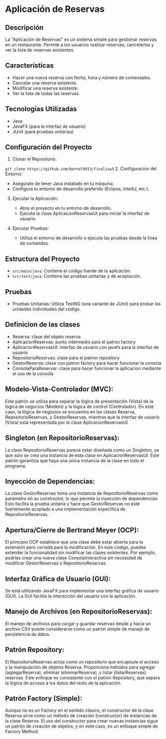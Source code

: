 # **Aplicación de Reservas**

## Descripción

La "Aplicación de Reservas" es un sistema simple para gestionar reservas en un restaurante. Permite a los usuarios realizar reservas, cancelarlas y ver la lista de reservas existentes.


## Características
* Hacer una nueva reserva con fecha, hora y número de comensales.
* Cancelar una reserva existente.
* Modificar una reserva existente.
* Ver la lista de todas las reservas.


## Tecnologías Utilizadas
* Java
* JavaFX (para la interfaz de usuario)
* JUnit (para pruebas unitarias)


## Configuración del Proyecto

1. Clonar el Repositorio:

`git clone https://github.com/bernal9913/finalisw3`
2. Configuración del Entorno:

   * Asegúrate de tener Java instalado en tu máquina.
   * Configura tu entorno de desarrollo preferido (Eclipse, IntelliJ, etc.).

3. Ejecutar la Aplicación:

   * Abre el proyecto en tu entorno de desarrollo.
   * Ejecuta la clase AplicacionReservasUI para iniciar la interfaz de usuario.

4. Ejecutar Pruebas:

   * Utiliza el entorno de desarrollo o ejecuta las pruebas desde la línea de comandos.
## Estructura del Proyecto
   * `src/main/java`: Contiene el código fuente de la aplicación.
   * `src/test/java`: Contiene las pruebas unitarias y de aceptación.

## Pruebas
   * Pruebas Unitarias: Utiliza TestNG (una variante de JUnit) para probar las unidades individuales del código.

## Definicion de las clases
   * Reserva:  clase del objeto reserva
   * AplicacionReservas: punto intermedio para el patron factory
   * AplicacionReservasUI: interfaz de usuario con javafx para la interfaz de usuario 
   * RepositorioReservas: clase para el patron repository
   * GestorReserva: clase con patron factory para hacer funcionar la consola 
   * ConsolaParaReservar: clase para hacer funcionar la aplicacion mediante el uso de la consola

## Modelo-Vista-Controlador (MVC):
   Este patrón se utiliza para separar la lógica de presentación (Vista) de la lógica de negocios (Modelo) y la lógica de control (Controlador). En este caso, la lógica de negocios se encuentra en las clases Reserva, RepositorioReservas, y GestorReservas, mientras que la interfaz de usuario (Vista) está representada por la clase AplicacionReservasUI.

## Singleton (en RepositorioReservas):
   La clase RepositorioReservas parece estar diseñada como un Singleton, ya que solo se crea una instancia de esta clase en AplicacionReservasUI. Este patrón garantiza que haya una única instancia de la clase en todo el programa.

## Inyección de Dependencias:
   La clase GestorReservas toma una instancia de RepositorioReservas como parámetro en su constructor, lo que permite la inyección de dependencias. Esto facilita la prueba unitaria y hace que GestorReservas no esté fuertemente acoplado a una implementación específica de RepositorioReservas.

## Apertura/Cierre de Bertrand Meyer (OCP):
   El principio OCP establece que una clase debe estar abierta para la extensión pero cerrada para la modificación. En este código, puedes extender la funcionalidad sin modificar las clases existentes. Por ejemplo, podrías crear una nueva clase ConsolaInteractiva sin necesidad de modificar GestorReservas o RepositorioReservas.

## Interfaz Gráfica de Usuario (GUI):
   Se está utilizando JavaFX para implementar una interfaz gráfica de usuario (GUI). La GUI facilita la interacción del usuario con la aplicación.

## Manejo de Archivos (en RepositorioReservas):
   El manejo de archivos para cargar y guardar reservas desde y hacia un archivo CSV puede considerarse como un patrón simple de manejo de persistencia de datos.

## Patrón Repository:
   El RepositorioReservas actúa como un repositorio que encapsula el acceso y la manipulación de objetos Reserva. Proporciona métodos para agregar (agregarReserva), eliminar (eliminarReserva), y listar (listarReservas) reservas. Este enfoque es consistente con el patrón Repository, que separa la lógica de acceso a los datos del resto de la aplicación.

## Patrón Factory (Simple):
   Aunque no es un Factory en el sentido clásico, el constructor de la clase Reserva sirve como un método de creación (constructor) de instancias de la clase Reserva. El uso del constructor para crear nuevas instancias sigue un patrón de creación de objetos, y en este caso, es un enfoque simple de Factory Method.